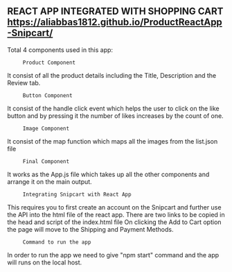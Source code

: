 ## REACT APP INTEGRATED WITH SHOPPING CART https://aliabbas1812.github.io/ProductReactApp-Snipcart/

Total 4 components used in this app:

         Product Component
It consist of all the product details including the Title, Description and the Review tab.

         Button Component
It consist of the handle click event which helps the user to click on the like button and by pressing it the number of likes increases by  the count of one.

         Image Component 
It consist of the map function which maps all the images from the list.json file 

         Final Component
It works as the App.js file which takes up all the other components and arrange it on the main output.


         Integrating Snipcart with React App
This requires you to first create an account on the Snipcart and further use the API into the html file of the react app.
There are two links to be copied in the head and script of the index.html file
On clicking the Add to Cart option the page will move to the Shipping and Payment Methods. 

         Command to run the app
In order to run the app we need to give "npm start" command and the app will runs on the local host.
